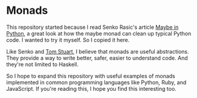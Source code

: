 # Monads

This repository started because I read Senko Rasic's article
[Maybe in Python][], a great look at how the maybe monad can clean up typical
Python code. I wanted to try it myself. So I copied it here.

Like Senko and [Tom Stuart][Refactoring Ruby with Monads], I believe that
monads are useful abstractions. They provide a way to write better, safer,
easier to understand code. And they're not limited to Haskell.

So I hope to expand this repository with useful examples of monads implemented
in common programming languages like Python, Ruby, and JavaScript. If you're
reading this, I hope you find this interesting too.


[Maybe in Python]: http://senko.net/maybe-monad-in-python
[Refactoring Ruby with Monads]: http://codon.com/refactoring-ruby-with-monads
